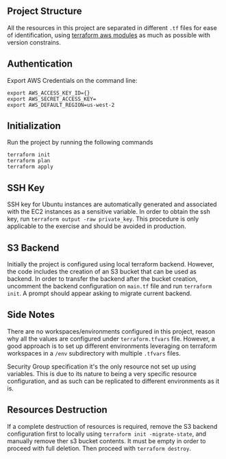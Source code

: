 ## Project Structure

All the resources in this project are separated in different ```.tf``` files for ease of identification, using
[terraform aws modules](https://github.com/terraform-aws-modules) as much as possible with version constrains.

## Authentication

Export AWS Credentials on the command line:

```
export AWS_ACCESS_KEY_ID={}
export AWS_SECRET_ACCESS_KEY=
export AWS_DEFAULT_REGION=us-west-2
```

## Initialization

Run the project by running the following commands

```
terraform init
terraform plan
terraform apply
```

## SSH Key

SSH key for Ubuntu instances are automatically generated and associated with the EC2 instances as a sensitive variable.
In order to obtain the ssh key, run ```terraform output -raw private_key```. This procedure is only applicable to the
exercise and should be avoided in production.

## S3 Backend

Initially the project is configured using local terraform backend. However, the code includes the creation of an S3
bucket that can be used as backend. In order to transfer the backend after the bucket creation, uncomment the backend
configuration on ```main.tf``` file and run ```terraform init```. A prompt should appear asking to migrate current
backend.

## Side Notes

There are no workspaces/environments configured in this project, reason why all the values are configured
under ```terraform.tfvars``` file. However, a good approach is to set up different environments leveraging on terraform
workspaces in a ```/env``` subdirectory with multiple ```.tfvars``` files.

Security Group specification it's the only resource not set up using variables. This is due to its nature to being a
very specific resource configuration, and as such can be replicated to different environments as it is.

## Resources Destruction

If a complete destruction of resources is required, remove the S3 backend configuration first to locally
using ```terraform init -migrate-state```, and manually remove ther s3 bucket contents. It must be empty in order to
proceed with full deletion.
Then proceed with ```terraform destroy```.

